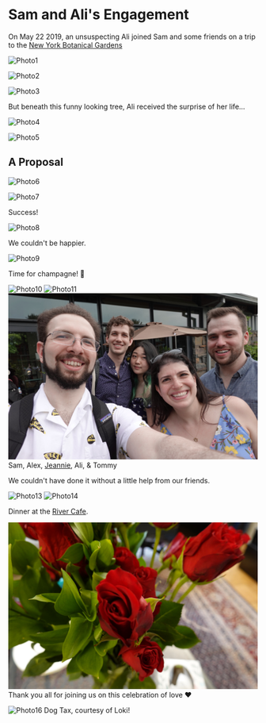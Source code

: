 # Sam and Ali's Engagement

On May 22 2019, an unsuspecting Ali joined Sam and some friends on a trip to the [New York Botanical Gardens](https://www.nybg.org/)

![Photo1](../../assets/imgs/engagement/DSC00072.jpeg "In the field")

![Photo2](../../assets/imgs/engagement/DSC00078.jpeg "White Pillow")

![Photo3](../../assets/imgs/engagement/DSC00087.jpeg "Red Polka-dots!")

But beneath this funny looking tree, Ali received the surprise of her life...

![Photo4](../../assets/imgs/engagement/DSC00098.jpeg "Surprise!")


![Photo5](../../assets/imgs/engagement/DSC00105.jpeg "On one knee")
## **A Proposal**

![Photo6](../../assets/imgs/engagement/DSC00115.jpeg "She said yes!")

![Photo7](../../assets/imgs/engagement/DSC00135.jpeg "Great Success!")

Success! 

![Photo8](../../assets/imgs/engagement/DSC00169.jpeg "We couldn't be happier")

We couldn't be happier.

![Photo9](../../assets/imgs/engagement/DSC00198.jpeg "Celebration")

Time for champagne! 🍾

![Photo10](../../assets/imgs/engagement/DSC00229.jpeg "The ring")
![Photo11](../../assets/imgs/engagement/DSC00260.jpeg "The happy couple")
![Photo12](../../assets/imgs/engagement/DSC00288.jpeg "Friends!")
Sam, Alex, [Jeannie](https://www.jeannierhyu.com/), Ali, & Tommy

We couldn't have done it without a little help from our friends. 

![Photo13](../../assets/imgs/engagement/DSC00295.jpeg "Ready to go out")
![Photo14](../../assets/imgs/engagement/DSC00302.jpeg "At the River Cafe")

Dinner at the [River Cafe](https://rivercafe.com/).


![Photo15](../../assets/imgs/engagement/DSC00292.jpeg "A celebration of love")
Thank you all for joining us on this celebration of love ❤️ 

![Photo16](../../assets/imgs/engagement/DSC00290.jpeg "Dog Tax")
Dog Tax, courtesy of Loki! 
